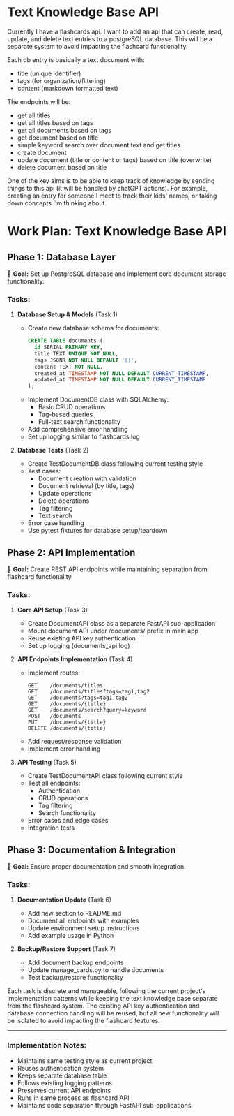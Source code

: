 # Text Knowledge Base API

Currently I have a flashcards api. I want to add an api that can create, read, update, and delete text entries to a postgreSQL database. This will be a separate system to avoid impacting the flashcard functionality.

Each db entry is basically a text document with:
- title (unique identifier)
- tags (for organization/filtering)
- content (markdown formatted text)

The endpoints will be:
- get all titles
- get all titles based on tags
- get all documents based on tags
- get document based on title
- simple keyword search over document text and get titles
- create document
- update document (title or content or tags) based on title (overwrite)
- delete document based on title

One of the key aims is to be able to keep track of knowledge by sending things to this api (it will be handled by chatGPT actions). For example, creating an entry for someone I meet to track their kids' names, or taking down concepts I'm thinking about.

# Work Plan: Text Knowledge Base API

## Phase 1: Database Layer
📌 **Goal:** Set up PostgreSQL database and implement core document storage functionality.

### Tasks:

1. **Database Setup & Models** (Task 1)
   - Create new database schema for documents:
     ```sql
     CREATE TABLE documents (
       id SERIAL PRIMARY KEY,
       title TEXT UNIQUE NOT NULL,
       tags JSONB NOT NULL DEFAULT '[]',
       content TEXT NOT NULL,
       created_at TIMESTAMP NOT NULL DEFAULT CURRENT_TIMESTAMP,
       updated_at TIMESTAMP NOT NULL DEFAULT CURRENT_TIMESTAMP
     );
     ```
   - Implement DocumentDB class with SQLAlchemy:
     - Basic CRUD operations
     - Tag-based queries
     - Full-text search functionality
   - Add comprehensive error handling
   - Set up logging similar to flashcards.log

2. **Database Tests** (Task 2)
   - Create TestDocumentDB class following current testing style
   - Test cases:
     - Document creation with validation
     - Document retrieval (by title, tags)
     - Update operations
     - Delete operations
     - Tag filtering
     - Text search
   - Error case handling
   - Use pytest fixtures for database setup/teardown

## Phase 2: API Implementation
📌 **Goal:** Create REST API endpoints while maintaining separation from flashcard functionality.

### Tasks:

1. **Core API Setup** (Task 3)
   - Create DocumentAPI class as a separate FastAPI sub-application
   - Mount document API under /documents/ prefix in main app
   - Reuse existing API key authentication
   - Set up logging (documents_api.log)

2. **API Endpoints Implementation** (Task 4)
   - Implement routes:
     ```
     GET    /documents/titles
     GET    /documents/titles?tags=tag1,tag2
     GET    /documents?tags=tag1,tag2
     GET    /documents/{title}
     GET    /documents/search?query=keyword
     POST   /documents
     PUT    /documents/{title}
     DELETE /documents/{title}
     ```
   - Add request/response validation
   - Implement error handling

3. **API Testing** (Task 5)
   - Create TestDocumentAPI class following current style
   - Test all endpoints:
     - Authentication
     - CRUD operations
     - Tag filtering
     - Search functionality
   - Error cases and edge cases
   - Integration tests

## Phase 3: Documentation & Integration
📌 **Goal:** Ensure proper documentation and smooth integration.

### Tasks:

1. **Documentation Update** (Task 6)
   - Add new section to README.md
   - Document all endpoints with examples
   - Update environment setup instructions
   - Add example usage in Python

2. **Backup/Restore Support** (Task 7)
   - Add document backup endpoints
   - Update manage_cards.py to handle documents
   - Test backup/restore functionality

Each task is discrete and manageable, following the current project's implementation patterns while keeping the text knowledge base separate from the flashcard system. The existing API key authentication and database connection handling will be reused, but all new functionality will be isolated to avoid impacting the flashcard features.

---

### Implementation Notes:
- Maintains same testing style as current project
- Reuses authentication system
- Keeps separate database table
- Follows existing logging patterns
- Preserves current API endpoints
- Runs in same process as flashcard API
- Maintains code separation through FastAPI sub-applications

